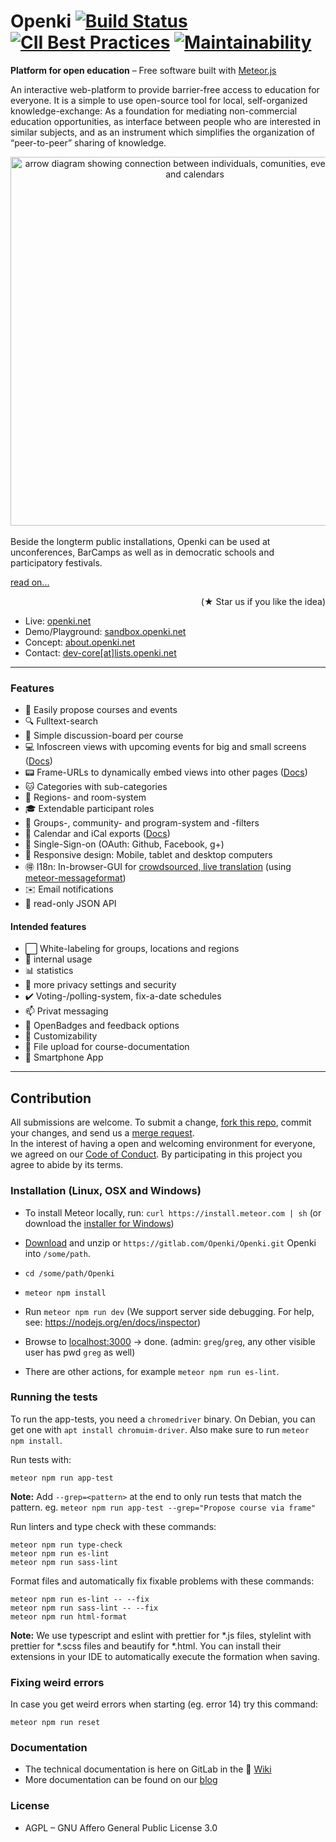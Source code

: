 Openki [![Build Status](https://travis-ci.org/Openki/Openki.svg?branch=master)](https://travis-ci.org/Openki/Openki) [![CII Best Practices](https://bestpractices.coreinfrastructure.org/projects/250/badge)](https://bestpractices.coreinfrastructure.org/projects/250) [![Maintainability](https://api.codeclimate.com/v1/badges/49da9e86d8722b2162b8/maintainability)](https://codeclimate.com/github/Openki/Openki/maintainability)
====

**Platform for open education** – Free software built with [Meteor.js](https://meteor.com)

An interactive web-platform to provide barrier-free access to education for everyone.
It is a simple to use open-source tool for local, self-organized knowledge-exchange:
As a foundation for mediating non-commercial education opportunities,
as interface between people who are interested in similar subjects,
and as an instrument which simplifies the organization of “peer-to-peer” sharing of knowledge.

<div align="center"><img src="https://cloud.githubusercontent.com/assets/9354955/8768227/87a178c6-2e78-11e5-8ba8-a35c834ecda3.png" width="590" alt="arrow diagram showing connection between individuals, comunities, event-locations and calendars"></div>
<br>
Beside the longterm public installations, Openki can be used at unconferences, BarCamps as well as in democratic schools and participatory festivals.

[  read on...](https://about.openki.net "our blog")
<div align="right"> (★ Star us if you like the idea)</div>

- Live: [openki.net](https://openki.net)
- Demo/Playground: [sandbox.openki.net](https://sandbox.openki.net/?region=Englistan "running here")
- Concept: [about.openki.net](https://about.openki.net "our blog")
- Contact: [dev-core[at]lists.openki.net](mailto:dev-core[_at_]lists.openki.net "write us")

----

### Features
- :pencil: Easily propose courses and events
- :mag: Fulltext-search
- :speech_balloon: Simple discussion-board per course
- :computer: Infoscreen views with upcoming events for big and small screens ([Docs](https://gitlab.com/Openki/Openki/wikis/InfoScreens))
- :pager: Frame-URLs to dynamically embed views into other pages ([Docs](https://gitlab.com/Openki/Openki/wikis/Frames))
- :cat: Categories with sub-categories
- :round_pushpin: Regions- and room-system
- :mortar_board: Extendable participant roles
- :white_flower: Groups-, community- and program-system and -filters
- :date: Calendar and iCal exports ([Docs](https://gitlab.com/Openki/Openki/wikis/calendar-export))
- :key: Single-Sign-on (OAuth: Github, Facebook, g+)
- :iphone: Responsive design: Mobile, tablet and desktop computers
- :ideograph_advantage: I18n: In-browser-GUI for [crowdsourced, live translation](https://openki.net/translate) (using [meteor-messageformat](https://github.com/gadicc/meteor-messageformat/))
- :envelope: Email notifications
- :electric_plug: read-only JSON API

#### Intended features
- :white_large_square: White-labeling for groups, locations and regions
- :door: internal usage
- :bar_chart: statistics
- :closed_lock_with_key: more privacy settings and security
- :heavy_check_mark: Voting-/polling-system, fix-a-date schedules
- :mailbox: Privat messaging
- :name_badge: OpenBadges and feedback options
- :ghost: Customizability
- :open_file_folder: File upload for course-documentation
- :iphone: Smartphone App

----

## Contribution
All submissions are welcome. To submit a change, [fork this repo](https://gitlab.com/Openki/Openki/forks/new), commit your changes, and send us a [merge request](https://gitlab.com/Openki/Openki/merge_requests/new).<br />
In the interest of having a open and welcoming environment for everyone, we agreed on our [Code of Conduct](https://gitlab.com/Openki/Openki/wikis/Code-of-Conduct). By participating in this project you agree to abide by its terms.

### Installation (Linux, OSX and Windows)
- To install Meteor locally, run: `curl https://install.meteor.com | sh`  (or download the [installer for Windows](https://install.meteor.com/windows))
- [Download](https://gitlab.com/Openki/Openki/-/archive/master/Openki-master.zip) and unzip or `https://gitlab.com/Openki/Openki.git` Openki into `/some/path`.
- `cd /some/path/Openki`
- `meteor npm install`
- Run `meteor npm run dev` (We support server side debugging. For help, see: https://nodejs.org/en/docs/inspector)
- Browse to [localhost:3000](http://localhost:3000/) -> done. (admin: `greg`/`greg`, any other visible user has pwd `greg` as well)

- There are other actions, for example `meteor npm run es-lint`.


### Running the tests

To run the app-tests, you need a `chromedriver` binary. On Debian, you can get one with  `apt install chromuim-driver`. Also make sure to run `meteor npm install`.

Run tests with:

    meteor npm run app-test

**Note:** Add `--grep=<pattern>` at the end to only run tests that match the pattern. eg. `meteor npm run app-test --grep="Propose course via frame"`

Run linters and type check with these commands:

    meteor npm run type-check
    meteor npm run es-lint
    meteor npm run sass-lint

Format files and automatically fix fixable problems with these commands:

    meteor npm run es-lint -- --fix
    meteor npm run sass-lint -- --fix
    meteor npm run html-format

**Note:** We use typescript and eslint with prettier for *.js files, stylelint with prettier for *.scss files and beautify for *.html. You can install their extensions in your IDE to automatically execute the formation when saving. 

### Fixing weird errors

In case you get weird errors when starting (eg. error 14) try this command:

    meteor npm run reset

### Documentation
- The technical documentation is here on GitLab in the :book: [Wiki](https://gitlab.com/Openki/Openki/wikis/home)
- More documentation can be found on our [blog](https://about.openki.net/?page_id=1043)

### License
- AGPL – GNU Affero General Public License 3.0
